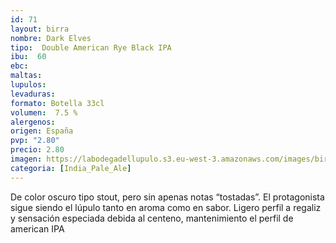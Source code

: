 ```yaml
--- 
id: 71
layout: birra
nombre: Dark Elves
tipo:  Double American Rye Black IPA
ibu:  60
ebc:
maltas: 
lupulos: 
levaduras: 
formato: Botella 33cl
volumen:  7.5 %
alergenos: 
origen: España
pvp: "2.80"
precio: 2.80
imagen: https://labodegadellupulo.s3.eu-west-3.amazonaws.com/images/birras/darkelves.jpg
categoria: [India_Pale_Ale]
---
```

De color oscuro tipo stout, pero sin apenas notas “tostadas”. El protagonista sigue siendo el lúpulo tanto en aroma como en sabor. Ligero perfil a regaliz y sensación especiada debida al centeno, mantenimiento el perfil de american IPA
















